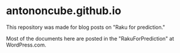 # antononcube.github.io

This repository was made for blog posts on "Raku for prediction."

Most of the documents here are posted in the "RakuForPrediction" at WordPress.com.
